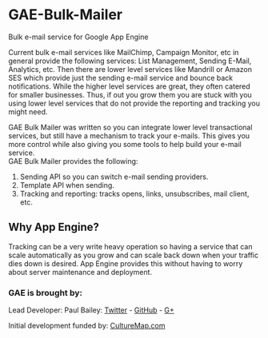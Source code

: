 GAE-Bulk-Mailer
===============

Bulk e-mail service for Google App Engine

Current bulk e-mail services like MailChimp, Campaign Monitor, etc in general 
provide the following services: List Management, Sending E-Mail, Analytics, etc.
Then there are lower level services like Mandrill or Amazon SES which provide
just the sending e-mail service and bounce back notifications.  While the higher
level services are great, they often catered for smaller businesses.  Thus, if 
out you grow them you are stuck with you using lower level services that do not 
provide the reporting and tracking you might need.

GAE Bulk Mailer was written so you can integrate lower level transactional 
services, but still have a mechanism to track your e-mails.  This gives you more
control while also giving you some tools to help build your e-mail service.  
GAE Bulk Mailer provides the following:

  1. Sending API so you can switch e-mail sending providers.
  2. Template API when sending.
  3. Tracking and reporting: tracks opens, links, unsubscribes, mail client, etc.

## Why App Engine?

Tracking can be a very write heavy operation so having a service that can scale
automatically as you grow and can scale back down when your traffic dies down is
desired. App Engine provides this without having to worry about server 
maintenance and deployment.

### GAE is brought by:

Lead Developer: Paul Bailey: [Twitter](https://twitter.com/pizzapanther) - [GitHub](https://github.com/pizzapanther) - [G+](https://plus.google.com/111994399408696258069)

Initial development funded by: [CultureMap.com](http://houston.culturemap.com/)
